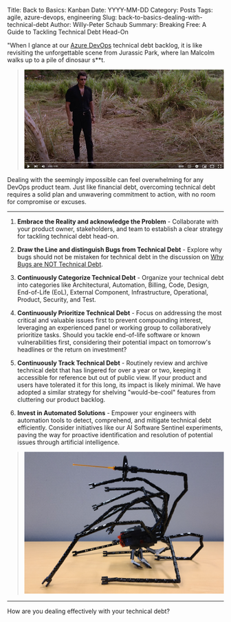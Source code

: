 Title: Back to Basics: Kanban
Date: YYYY-MM-DD
Category: Posts 
Tags: agile, azure-devops, engineering
Slug: back-to-basics-dealing-with-technical-debt
Author: Willy-Peter Schaub
Summary: Breaking Free: A Guide to Tackling Technical Debt Head-On

"When I glance at our [Azure DevOps](https://learn.microsoft.com/en-us/azure/devops/user-guide/what-is-azure-devops?view=azure-devops) technical debt backlog, it is like revisiting the unforgettable scene from Jurassic Park, where Ian Malcolm walks up to a pile of dinosaur s**t.

> [![That is One Big Pile of Shit - Ian Malcolm (Jurassic Park) (1993)](/images/back-to-basics-dealing-with-technical-debt-1.png)](https://youtu.be/GWHqLJHss9U)

Dealing with the seemingly impossible can feel overwhelming for any DevOps product team. Just like financial debt, overcoming technical debt requires a solid plan and unwavering commitment to action, with no room for compromise or excuses.

---

1. **Embrace the Reality and acknowledge the Problem** - Collaborate with your product owner, stakeholders, and team to establish a clear strategy for tackling technical debt head-on.

2. **Draw the Line and distinguish Bugs from Technical Debt** - Explore why bugs should not be mistaken for technical debt in the discussion on [Why Bugs are NOT Technical Debt](/engineering-practices-why-bugs-are-not-technical-debt.html).

3. **Continuously Categorize Technical Debt** - Organize your technical debt into categories like Architectural, Automation, Billing, Code, Design, End-of-Life (EoL), External Component, Infrastructure, Operational, Product, Security, and Test.

4. **Continuously Prioritize Technical Debt** - Focus on addressing the most critical and valuable issues first to prevent compounding interest, leveraging an experienced panel or working group to collaboratively prioritize tasks. Should you tackle end-of-life software or known vulnerabilities first, considering their potential impact on tomorrow's headlines or the return on investment?

5. **Continuously Track Technical Debt** - Routinely review and archive technical debt that has lingered for over a year or two, keeping it accessible for reference but out of public view. If your product and users have tolerated it for this long, its impact is likely minimal. We have adopted a similar strategy for shelving "would-be-cool" features from cluttering our product backlog.

6. **Invest in Automated Solutions** - Empower your engineers with automation tools to detect, comprehend, and mitigate technical debt efficiently. Consider initiatives like our AI Software Sentinel experiments, paving the way for proactive identification and resolution of potential issues through artificial intelligence.

> ![Sentinel Mascot](/images/back-to-basics-dealing-with-technical-debt-2.png)

---

How are you dealing effectively with your technical debt?

